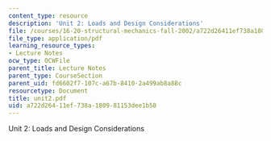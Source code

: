 ```yaml
---
content_type: resource
description: 'Unit 2: Loads and Design Considerations'
file: /courses/16-20-structural-mechanics-fall-2002/a722d26411ef738a180981153dee1b50_unit2.pdf
file_type: application/pdf
learning_resource_types:
- Lecture Notes
ocw_type: OCWFile
parent_title: Lecture Notes
parent_type: CourseSection
parent_uid: fd6602f7-107c-a67b-8410-2a499ab8a88c
resourcetype: Document
title: unit2.pdf
uid: a722d264-11ef-738a-1809-81153dee1b50
---
```

Unit 2: Loads and Design Considerations

